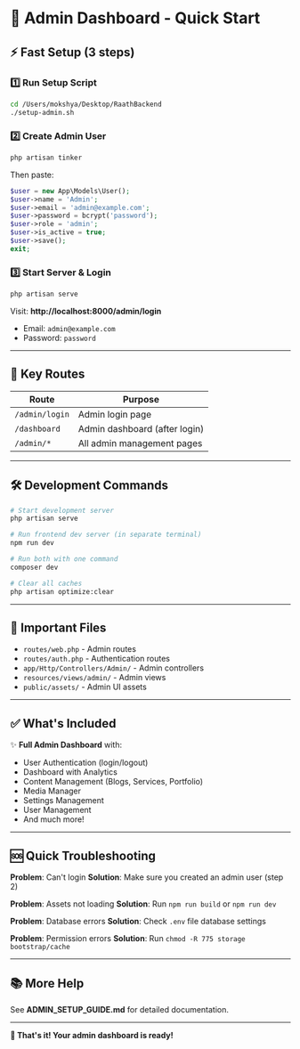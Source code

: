 # 🚀 Admin Dashboard - Quick Start

## ⚡ Fast Setup (3 steps)

### 1️⃣ Run Setup Script
```bash
cd /Users/mokshya/Desktop/RaathBackend
./setup-admin.sh
```

### 2️⃣ Create Admin User
```bash
php artisan tinker
```
Then paste:
```php
$user = new App\Models\User();
$user->name = 'Admin';
$user->email = 'admin@example.com';
$user->password = bcrypt('password');
$user->role = 'admin';
$user->is_active = true;
$user->save();
exit;
```

### 3️⃣ Start Server & Login
```bash
php artisan serve
```
Visit: **http://localhost:8000/admin/login**
- Email: `admin@example.com`
- Password: `password`

---

## 🎯 Key Routes

| Route | Purpose |
|-------|---------|
| `/admin/login` | Admin login page |
| `/dashboard` | Admin dashboard (after login) |
| `/admin/*` | All admin management pages |

---

## 🛠️ Development Commands

```bash
# Start development server
php artisan serve

# Run frontend dev server (in separate terminal)
npm run dev

# Run both with one command
composer dev

# Clear all caches
php artisan optimize:clear
```

---

## 📁 Important Files

- `routes/web.php` - Admin routes
- `routes/auth.php` - Authentication routes
- `app/Http/Controllers/Admin/` - Admin controllers
- `resources/views/admin/` - Admin views
- `public/assets/` - Admin UI assets

---

## ✅ What's Included

✨ **Full Admin Dashboard** with:
- User Authentication (login/logout)
- Dashboard with Analytics
- Content Management (Blogs, Services, Portfolio)
- Media Manager
- Settings Management
- User Management
- And much more!

---

## 🆘 Quick Troubleshooting

**Problem**: Can't login
**Solution**: Make sure you created an admin user (step 2)

**Problem**: Assets not loading
**Solution**: Run `npm run build` or `npm run dev`

**Problem**: Database errors
**Solution**: Check `.env` file database settings

**Problem**: Permission errors
**Solution**: Run `chmod -R 775 storage bootstrap/cache`

---

## 📚 More Help

See **ADMIN_SETUP_GUIDE.md** for detailed documentation.

---

**🎉 That's it! Your admin dashboard is ready!**

